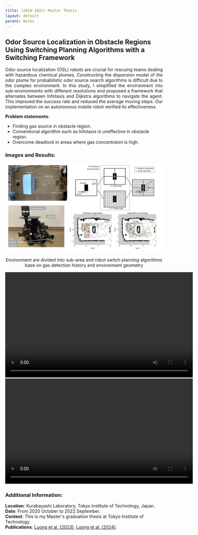 ```yaml
---
title: (2020-2022) Master Thesis 
layout: default
parent: Works
---
```


## Odor Source Localization in Obstacle Regions Using Switching Planning Algorithms with a Switching Framework

<div style="text-align: justify">Odor source localization (OSL) robots are crucial for rescuing teams dealing with hazardous chemical plumes. Constructing the dispersion model of the odor plume for probabilistic odor source search algorithms is difficult due to the complex environment. In this study, I simplified the environment into sub-environments with different resolutions and proposed a framework that alternates between Infotaxis and Dijkstra algorithms to navigate the agent. This improved the success rate and reduced the average moving steps. Our implementation on an autonomous mobile robot verified its effectiveness. </div>

**Problem statements**:
* Finding gas source in obstacle region.
* Conventional algorithm such as Infotaxis is uneffective in obstacle region.
* Overcome deadlock in areas where gas concentraion is high.


### Images and Results:
<center>
  <img src="images/cpt.jpg" alt="Robot" width="600"/>
  <p>Environment are divided into sub-area and robot switch planning algorithms base on gas detection history and environment geometry</p>
</center>

<div style="text-align: center;">
  <video width="600" height="337" controls>
    <source src="images/master.mp4" type="video/mp4">
    Implementation of the switch planning algorithms framework in odor source localization
  </video>
</div>

<div style="text-align: center;">
  <video width="600" height="337" controls>
    <source src="images/switch_algorithm.mp4" type="video/mp4">
    Odor Source Localization with Switch planning algorithms framework in a more complex environment
  </video>
</div>

### Additional Information:
**Location**: Kurabayashi Laboratory, Tokyo Institute of Technology, Japan.  
**Date**: From 2020 October to 2022 September.  
**Context**: This is my Master's graduation thesis at Tokyo Institute of Technology.  
**Publications**: [Luong et al. (2023)](https://www.mdpi.com/1424-8220/23/3/1140), [Luong et al. (2024)](https://doi.org/10.1080/18824889.2024.2374569).
